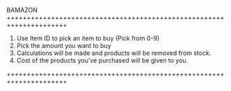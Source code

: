 BAMAZON
+++++++++++++++++++++++++++++++++++++++++++++++++++++++++++++++++++++

1. Use Item ID to pick an item to buy (Pick from 0-9)
2. Pick the amount you want to buy
3. Calculations will be made and products will be removed from stock. 
4. Cost of the products you've purchased will be given to you.

+++++++++++++++++++++++++++++++++++++++++++++++++++++++++++++++++++++
